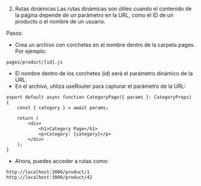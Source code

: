 2. Rutas dinámicas
   Las rutas dinámicas son útiles cuando el contenido de la página depende de un parámetro en la URL, como el ID de un producto o el nombre de un usuario.

Pasos:

-  Crea un archivo con corchetes en el nombre dentro de la carpeta pages. Por ejemplo:

```
pages/product/[id].js
```

-  El nombre dentro de los corchetes (id) será el parámetro dinámico de la URL.
-  En el archivo, utiliza useRouter para capturar el parámetro de la URL:

```
export default async function CategoryPage({ params }: CategoryProps) {
	const { category } = await params;

	return (
		<div>
			<h1>Category Page</h1>
			<p>Category: {category}</p>
		</div>
	);
}
```

-  Ahora, puedes acceder a rutas como:

```
http://localhost:3000/product/1
http://localhost:3000/product/42
```
